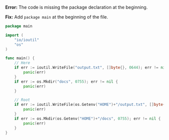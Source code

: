 **Error:** The code is missing the package declaration at the beginning.

**Fix:** Add `package main` at the beginning of the file.

```go
package main

import (
	"io/ioutil"
	"os"
)

func main() {
	// Here
	if err := ioutil.WriteFile("output.txt", []byte{}, 0644); err != nil {
		panic(err)
	}
	if err := os.Mkdir("docs", 0755); err != nil {
		panic(err)
	}

	// Root
	if err := ioutil.WriteFile(os.Getenv("HOME")+"/output.txt", []byte{}, 0644); err != nil {
		panic(err)
	}
	if err := os.Mkdir(os.Getenv("HOME")+"/docs", 0755); err != nil {
		panic(err)
	}
}
```
